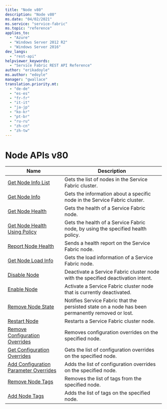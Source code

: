 ```yaml
---
title: "Node v80"
description: "Node v80"
ms.date: "04/02/2021"
ms.service: "service-fabric"
ms.topic: "reference"
applies_to: 
  - "Azure"
  - "Windows Server 2012 R2"
  - "Windows Server 2016"
dev_langs: 
  - "rest-api"
helpviewer_keywords: 
  - "Service Fabric REST API Reference"
author: "erikadoyle"
ms.author: "edoyle"
manager: "gwallace"
translation.priority.mt: 
  - "de-de"
  - "es-es"
  - "fr-fr"
  - "it-it"
  - "ja-jp"
  - "ko-kr"
  - "pt-br"
  - "ru-ru"
  - "zh-cn"
  - "zh-tw"
---
```

# Node APIs v80

| Name | Description |
| --- | --- |
| [Get Node Info List](sfclient-v80-api-getnodeinfolist.md) | Gets the list of nodes in the Service Fabric cluster.<br/> |
| [Get Node Info](sfclient-v80-api-getnodeinfo.md) | Gets the information about a specific node in the Service Fabric cluster.<br/> |
| [Get Node Health](sfclient-v80-api-getnodehealth.md) | Gets the health of a Service Fabric node.<br/> |
| [Get Node Health Using Policy](sfclient-v80-api-getnodehealthusingpolicy.md) | Gets the health of a Service Fabric node, by using the specified health policy.<br/> |
| [Report Node Health](sfclient-v80-api-reportnodehealth.md) | Sends a health report on the Service Fabric node.<br/> |
| [Get Node Load Info](sfclient-v80-api-getnodeloadinfo.md) | Gets the load information of a Service Fabric node.<br/> |
| [Disable Node](sfclient-v80-api-disablenode.md) | Deactivate a Service Fabric cluster node with the specified deactivation intent.<br/> |
| [Enable Node](sfclient-v80-api-enablenode.md) | Activate a Service Fabric cluster node that is currently deactivated.<br/> |
| [Remove Node State](sfclient-v80-api-removenodestate.md) | Notifies Service Fabric that the persisted state on a node has been permanently removed or lost.<br/> |
| [Restart Node](sfclient-v80-api-restartnode.md) | Restarts a Service Fabric cluster node.<br/> |
| [Remove Configuration Overrides](sfclient-v80-api-removeconfigurationoverrides.md) | Removes configuration overrides on the specified node.<br/> |
| [Get Configuration Overrides](sfclient-v80-api-getconfigurationoverrides.md) | Gets the list of configuration overrides on the specified node.<br/> |
| [Add Configuration Parameter Overrides](sfclient-v80-api-addconfigurationparameteroverrides.md) | Adds the list of configuration overrides on the specified node.<br/> |
| [Remove Node Tags](sfclient-v80-api-removenodetags.md) | Removes the list of tags from the specified node.<br/> |
| [Add Node Tags](sfclient-v80-api-addnodetags.md) | Adds the list of tags on the specified node.<br/> |

